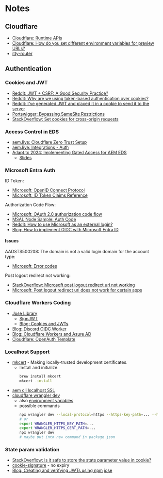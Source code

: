 # Notes

## Cloudflare

* [Cloudflare: Runtime APIs](https://developers.cloudflare.com/workers/runtime-apis/)
* [Cloudflare: How do you set different environment variables for preview URLs?](https://community.cloudflare.com/t/how-do-you-set-different-environment-variables-for-preview-urls/802898/5)
* [itty-router](https://itty.dev/)


## Authentication

### Cookies and JWT

* [Reddit: JWT + CSRF: A Good Security Practice?](https://www.reddit.com/r/node/comments/1im7yj0/jwt_csrf_a_good_security_practice/)
* [Reddit: Why are we using token-based authentication over cookies?](https://www.reddit.com/r/webdev/comments/15fgwq5/why_are_we_using_tokenbased_authentication_over/)
* [Reddit: I've generated JWT and placed it in a cookie to send it to the server](https://www.reddit.com/r/node/comments/17conpk/ive_generated_jwt_and_placed_it_in_a_cookie_to/)
* [Portswigger: Bypassing SameSite Restrictions](https://portswigger.net/web-security/csrf/bypassing-samesite-restrictions)
* [StackOverflow: Set cookies for cross-origin requests](https://stackoverflow.com/questions/46288437/set-cookies-for-cross-origin-requests#46412839)

### Access Control in EDS

* [aem.live: Cloudflare Zero Trust Setup](https://www.aem.live/developer/cloudflare-zero-trust)
* [aem.live: Integrations - Auth](https://www.aem.live/developer/integrations#authentication-and-authorization-examples)
* [Adapt.to 2024: Implementing Gated Access for AEM EDS](https://www.hitthecode.com/gated-access-aem-eds)
  * [Slides](https://adapt.to/2024/presentations/adaptto-2024-implementing-access-control-on-aem-eds-sites.pdf)

### Microsoft Entra Auth

ID Token:
* [Microsoft: OpenID Connect Protocol](https://learn.microsoft.com/en-us/entra/identity-platform/v2-protocols-oidc)
* [Microsoft: ID Token Claims Reference](https://learn.microsoft.com/en-us/entra/identity-platform/id-token-claims-reference)

Authorization Code Flow:
* [Microsoft: OAuth 2.0 authorization code flow](https://learn.microsoft.com/en-us/entra/identity-platform/v2-oauth2-auth-code-flow)
* [MSAL Node Sample: Auth Code](https://github.com/AzureAD/microsoft-authentication-library-for-js/tree/dev/samples/msal-node-samples/auth-code)
* [Reddit: How to use Microsoft as an external login?](https://www.reddit.com/r/dotnet/comments/ltpkp0/how_to_use_microsoft_as_an_external_login/)
* [Blog: How to implement OIDC with Microsoft Entra ID](https://supertokens.com/blog/how-to-implement-oidc-with-microsoft-entra-id)

#### Issues

AADSTS500208: The domain is not a valid login domain for the account type:
* [Microsoft: Error codes](https://learn.microsoft.com/en-us/entra/identity-platform/reference-error-codes)

Post logout redirect not working:
* [StackOverflow: Microsoft post logout redirect uri not working](https://stackoverflow.com/questions/60145521/microsoft-post-logout-redirect-uri-not-working)
* [Microsoft: Post logout redirect uri does not work for certain apps](https://learn.microsoft.com/en-us/answers/questions/1656146/post-logout-redirect-uri-does-not-work-for-certain)

### Cloudflare Workers Coding

* [Jose Library](https://github.com/panva/jose)
  * [SignJWT](https://github.com/panva/jose/blob/HEAD/docs/jwt/sign/classes/SignJWT.md)
  * [Blog: Cookies and JWTs](https://fitech101.aalto.fi/en/courses/web-software-development/part-7/6-cookies-and-jwts)
* [Blog: Discord OIDC Worker](https://github.com/Erisa/discord-oidc-worker)
* [Blog: Cloudflare Workers and Azure AD](https://hajekj.net/2021/11/12/cloudflare-workers-and-azure-ad/)
* [Cloudflare: OpenAuth Template](https://github.com/cloudflare/templates/tree/main/openauth-template)

### Localhost Support

* [mkcert](https://github.com/FiloSottile/mkcert) - Making locally-trusted development certificates.
  * Install and initialize:
    ```bash
    brew install mkcert
    mkcert -install
    ```
* [aem cli localhost SSL](https://github.com/adobe/helix-cli#starting-development)
* [cloudflare wrangler dev](https://developers.cloudflare.com/workers/wrangler/commands/#dev)
  * also [environment variables](https://developers.cloudflare.com/workers/wrangler/system-environment-variables/)
  * possible commands
    ```bash
    npx wrangler dev --local-protocol=https --https-key-path=... --https-cert-path=...
    # or
    export WRANGLER_HTTPS_KEY_PATH=...
    export WRANGLER_HTTPS_CERT_PATH=...
    npx wrangler dev
    # maybe put into new command in package.json
    ```
### State param validation

* [StackOverflow: Is it safe to store the state parameter value in cookie?](https://security.stackexchange.com/questions/140883/is-it-safe-to-store-the-state-parameter-value-in-cookie)
* [cookie-signature](https://github.com/tj/node-cookie-signature) - no expiry
* [Blog: Creating and verifying JWTs using npm jose](https://medium.com/@hasindusithmin64/creating-and-verifying-jwts-using-npm-jose-a-step-by-step-guide-e07c4fdb3346)
